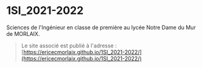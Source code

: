 # 1SI_2021-2022
Sciences de l'Ingénieur en classe de première au lycée Notre Dame du Mur de MORLAIX.

> Le site associé est publié à l'adresse : [https://ericecmorlaix.github.io/1SI_2021-2022/](https://ericecmorlaix.github.io/1SI_2021-2022/)
